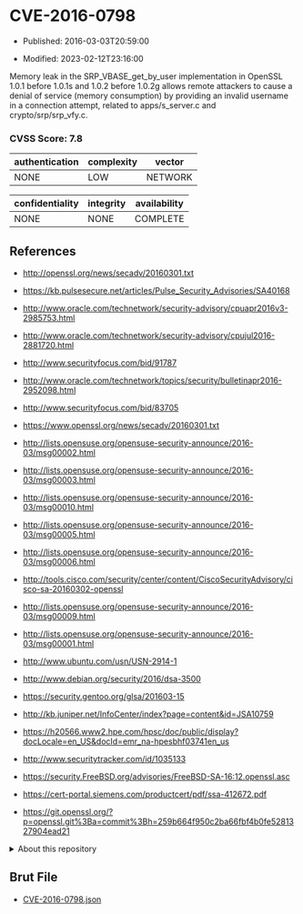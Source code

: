 # CVE-2016-0798

- Published: 2016-03-03T20:59:00

- Modified: 2023-02-12T23:16:00

Memory leak in the SRP_VBASE_get_by_user implementation in OpenSSL 1.0.1 before 1.0.1s and 1.0.2 before 1.0.2g allows remote attackers to cause a denial of service (memory consumption) by providing an invalid username in a connection attempt, related to apps/s_server.c and crypto/srp/srp_vfy.c.

### CVSS Score: **7.8**

| authentication | complexity | vector |
| --- | --- | --- |
| NONE | LOW | NETWORK |

| confidentiality | integrity | availability |
| --- | --- | --- |
| NONE | NONE | COMPLETE |

## References

* http://openssl.org/news/secadv/20160301.txt

* https://kb.pulsesecure.net/articles/Pulse_Security_Advisories/SA40168

* http://www.oracle.com/technetwork/security-advisory/cpuapr2016v3-2985753.html

* http://www.oracle.com/technetwork/security-advisory/cpujul2016-2881720.html

* http://www.securityfocus.com/bid/91787

* http://www.oracle.com/technetwork/topics/security/bulletinapr2016-2952098.html

* http://www.securityfocus.com/bid/83705

* https://www.openssl.org/news/secadv/20160301.txt

* http://lists.opensuse.org/opensuse-security-announce/2016-03/msg00002.html

* http://lists.opensuse.org/opensuse-security-announce/2016-03/msg00003.html

* http://lists.opensuse.org/opensuse-security-announce/2016-03/msg00010.html

* http://lists.opensuse.org/opensuse-security-announce/2016-03/msg00005.html

* http://lists.opensuse.org/opensuse-security-announce/2016-03/msg00006.html

* http://tools.cisco.com/security/center/content/CiscoSecurityAdvisory/cisco-sa-20160302-openssl

* http://lists.opensuse.org/opensuse-security-announce/2016-03/msg00009.html

* http://lists.opensuse.org/opensuse-security-announce/2016-03/msg00001.html

* http://www.ubuntu.com/usn/USN-2914-1

* http://www.debian.org/security/2016/dsa-3500

* https://security.gentoo.org/glsa/201603-15

* http://kb.juniper.net/InfoCenter/index?page=content&id=JSA10759

* https://h20566.www2.hpe.com/hpsc/doc/public/display?docLocale=en_US&docId=emr_na-hpesbhf03741en_us

* http://www.securitytracker.com/id/1035133

* https://security.FreeBSD.org/advisories/FreeBSD-SA-16:12.openssl.asc

* https://cert-portal.siemens.com/productcert/pdf/ssa-412672.pdf

* https://git.openssl.org/?p=openssl.git%3Ba=commit%3Bh=259b664f950c2ba66fbf4b0fe5281327904ead21

<details>
<summary>About this repository</summary> 

  This repository is part of the project [Live Hack CVE](https://github.com/Live-Hack-CVE). Main website can be found [www.live-hack.org](https://www.live-hack.org) 
  
  Made by [Sn0wAlice](https://github.com/Sn0wAlice) for the people that care about security and need to have a feed of the latest CVEs. Hope you enjoy it, don't forget to star the repo and follow me on [Twitter](https://twitter.com/Sn0wAlice) and [Github](https://github.com/Sn0wAlice). And that is my [personnal website](https://www.alice-snow.me/)

  - [Home Page](https://github.com/Live-Hack-CVE)
  - [Framework](https://github.com/Live-Hack-CVE/cve-framework)
  - [CVE database](https://github.com/Live-Hack-CVE/full_database)
  - [Changelog](https://github.com/Live-Hack-CVE/Changelog)
</details>

## Brut File

* [CVE-2016-0798.json](https://raw.githubusercontent.com/Live-Hack-CVE/full_database/main/cves/2016/CVE-2016-0798.json)

